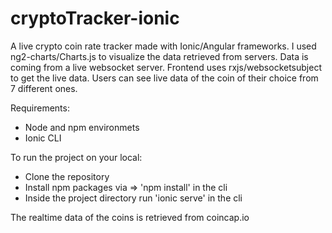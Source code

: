 # cryptoTracker-ionic

A live crypto coin rate tracker made with Ionic/Angular frameworks.
I used ng2-charts/Charts.js to visualize the data retrieved from servers.
Data is coming from a live websocket server.
Frontend uses rxjs/websocketsubject to get the live data.
Users can see live data of the coin of their choice from 7 different ones.

Requirements:
- Node and npm environmets
- Ionic CLI

To run the project on your local:
- Clone the repository
- Install npm packages via => 'npm install' in the cli
- Inside the project directory run 'ionic serve' in the cli 


The realtime data of the coins is retrieved from coincap.io
